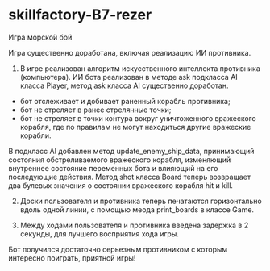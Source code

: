 # skillfactory-B7-rezer
Игра морской бой

Игра существенно доработана, включая реализацию ИИ противника.

1) В игре реализован алгоритм искусственного интеллекта противника (компьютера).
ИИ бота реализован в методе ask подкласса AI класса Player, метод ask класса AI существенно доработан.
  - бот отслеживает и добивает раненный корабль противника;
  - бот не стреляет в ранее стрелянные точки;
  - бот не стреляет в точки контура вокруг уничтоженного вражеского корабля, где по правилам не могут находиться другие вражеские корабли.

  В подкласс AI добавлен метод update_enemy_ship_data, принимающий состояния обстреливаемого вражеского корабля, изменяющий внутреннее состояние переменных бота и
  влияющий на его последующие действия.
  Метод shot класса Board теперь возвращает два булевых значения о состоянии вражеского корабля hit и kill.

2) Доски пользователя и противника теперь печатаются горизонтально вдоль одной линии, с помощью меода print_boards в классе Game.

3) Между ходами пользователя и противника введена задержка в 2 секунды, для лучшего восприятия хода игры.

Бот получился достаточно серьезным противником с которым интересно поиграть, приятной игры!
